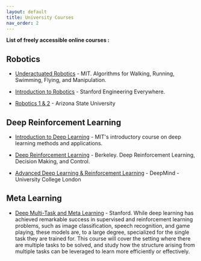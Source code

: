 ```yaml
---
layout: default
title: University Courses
nav_order: 2
---
```

**List of freely accessible online courses :**  

## Robotics
* [Underactuated Robotics](http://underactuated.mit.edu/underactuated.html) - MIT. Algorithms for Walking, Running, Swimming, Flying, and Manipulation. 

* [Introduction to Robotics](https://see.stanford.edu/Course/CS223A) - Stanford Engineering Everywhere. 

* [Robotics 1 & 2](https://www.youtube.com/user/asodemann3/playlists) - Arizona State University

## Deep Reinforcement Learning

* [Introduction to Deep Learning](http://introtodeeplearning.com/2019/) - MIT's introductory course on deep learning methods and applications. 

* [Deep Reinforcement Learning](http://rail.eecs.berkeley.edu/deeprlcourse/) - Berkeley. Deep Reinforcement Learning, Decision Making, and Control.

* [Advanced Deep Learning & Reinforcement Learning](https://www.youtube.com/playlist?list=PLqYmG7hTraZDNJre23vqCGIVpfZ_K2RZs) -  DeepMind - University College London

## Meta Learning

* [Deep Multi-Task and Meta Learning](http://web.stanford.edu/class/cs330/) -  Stanford. While deep learning has achieved remarkable success in supervised and reinforcement learning problems, such as image classification, speech recognition, and game playing, these models are, to a large degree, specialized for the single task they are trained for. This course will cover the setting where there are multiple tasks to be solved, and study how the structure arising from multiple tasks can be leveraged to learn more efficiently or effectively.
